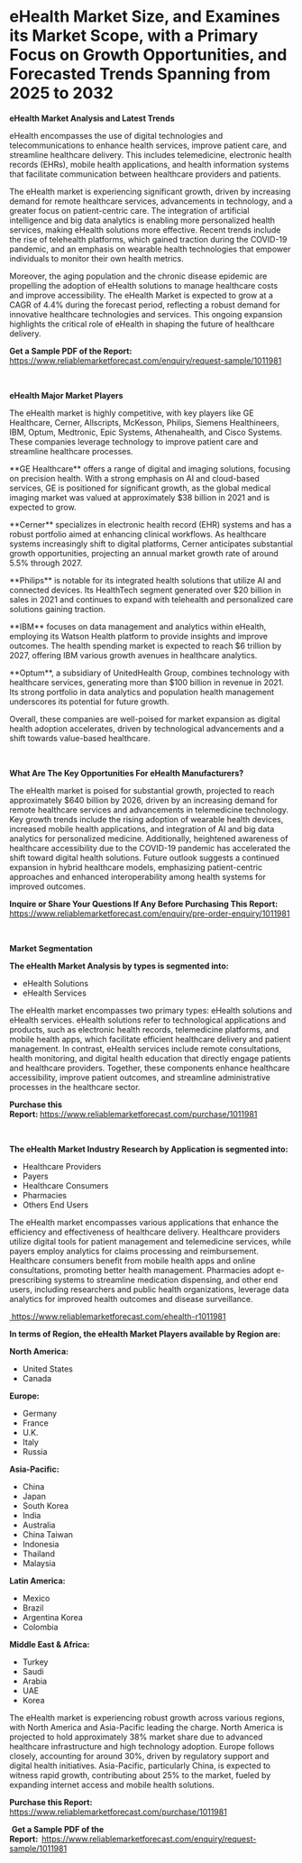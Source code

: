 <p><h1>eHealth Market Size, and Examines its Market Scope, with a Primary Focus on Growth Opportunities, and Forecasted Trends Spanning from 2025 to 2032</h1></p><p><strong>eHealth Market Analysis and Latest Trends</strong></p>
<p><p>eHealth encompasses the use of digital technologies and telecommunications to enhance health services, improve patient care, and streamline healthcare delivery. This includes telemedicine, electronic health records (EHRs), mobile health applications, and health information systems that facilitate communication between healthcare providers and patients.</p><p>The eHealth market is experiencing significant growth, driven by increasing demand for remote healthcare services, advancements in technology, and a greater focus on patient-centric care. The integration of artificial intelligence and big data analytics is enabling more personalized health services, making eHealth solutions more effective. Recent trends include the rise of telehealth platforms, which gained traction during the COVID-19 pandemic, and an emphasis on wearable health technologies that empower individuals to monitor their own health metrics.</p><p>Moreover, the aging population and the chronic disease epidemic are propelling the adoption of eHealth solutions to manage healthcare costs and improve accessibility. The eHealth Market is expected to grow at a CAGR of 4.4% during the forecast period, reflecting a robust demand for innovative healthcare technologies and services. This ongoing expansion highlights the critical role of eHealth in shaping the future of healthcare delivery.</p></p>
<p><strong>Get a Sample PDF of the Report:&nbsp;</strong> <a href="https://www.reliablemarketforecast.com/enquiry/request-sample/1011981?utm_campaign=1897&utm_medium=2&utm_source=Github&utm_content=ia&utm_term=17042025&utm_id=ehealth">https://www.reliablemarketforecast.com/enquiry/request-sample/1011981</a></p>
<p>&nbsp;</p>
<p><strong>eHealth Major Market Players</strong></p>
<p><p>The eHealth market is highly competitive, with key players like GE Healthcare, Cerner, Allscripts, McKesson, Philips, Siemens Healthineers, IBM, Optum, Medtronic, Epic Systems, Athenahealth, and Cisco Systems. These companies leverage technology to improve patient care and streamline healthcare processes.</p><p>**GE Healthcare** offers a range of digital and imaging solutions, focusing on precision health. With a strong emphasis on AI and cloud-based services, GE is positioned for significant growth, as the global medical imaging market was valued at approximately $38 billion in 2021 and is expected to grow.</p><p>**Cerner** specializes in electronic health record (EHR) systems and has a robust portfolio aimed at enhancing clinical workflows. As healthcare systems increasingly shift to digital platforms, Cerner anticipates substantial growth opportunities, projecting an annual market growth rate of around 5.5% through 2027.</p><p>**Philips** is notable for its integrated health solutions that utilize AI and connected devices. Its HealthTech segment generated over $20 billion in sales in 2021 and continues to expand with telehealth and personalized care solutions gaining traction.</p><p>**IBM** focuses on data management and analytics within eHealth, employing its Watson Health platform to provide insights and improve outcomes. The health spending market is expected to reach $6 trillion by 2027, offering IBM various growth avenues in healthcare analytics.</p><p>**Optum**, a subsidiary of UnitedHealth Group, combines technology with healthcare services, generating more than $100 billion in revenue in 2021. Its strong portfolio in data analytics and population health management underscores its potential for future growth.</p><p>Overall, these companies are well-poised for market expansion as digital health adoption accelerates, driven by technological advancements and a shift towards value-based healthcare.</p></p>
<p>&nbsp;</p>
<p><strong>What Are The Key Opportunities For eHealth Manufacturers?</strong></p>
<p><p>The eHealth market is poised for substantial growth, projected to reach approximately $640 billion by 2026, driven by an increasing demand for remote healthcare services and advancements in telemedicine technology. Key growth trends include the rising adoption of wearable health devices, increased mobile health applications, and integration of AI and big data analytics for personalized medicine. Additionally, heightened awareness of healthcare accessibility due to the COVID-19 pandemic has accelerated the shift toward digital health solutions. Future outlook suggests a continued expansion in hybrid healthcare models, emphasizing patient-centric approaches and enhanced interoperability among health systems for improved outcomes.</p></p>
<p><strong>Inquire or Share Your Questions If Any Before Purchasing This Report:</strong> <a href="https://www.reliablemarketforecast.com/enquiry/pre-order-enquiry/1011981?utm_campaign=1897&utm_medium=2&utm_source=Github&utm_content=ia&utm_term=17042025&utm_id=ehealth">https://www.reliablemarketforecast.com/enquiry/pre-order-enquiry/1011981</a></p>
<p>&nbsp;</p>
<p><strong>Market Segmentation</strong></p>
<p><strong>The eHealth Market Analysis by types is segmented into:</strong></p>
<p><ul><li>eHealth Solutions</li><li>eHealth Services</li></ul></p>
<p><p>The eHealth market encompasses two primary types: eHealth solutions and eHealth services. eHealth solutions refer to technological applications and products, such as electronic health records, telemedicine platforms, and mobile health apps, which facilitate efficient healthcare delivery and patient management. In contrast, eHealth services include remote consultations, health monitoring, and digital health education that directly engage patients and healthcare providers. Together, these components enhance healthcare accessibility, improve patient outcomes, and streamline administrative processes in the healthcare sector.</p></p>
<p><strong>Purchase this Report:&nbsp;</strong><a href="https://www.reliablemarketforecast.com/purchase/1011981?utm_campaign=1897&utm_medium=2&utm_source=Github&utm_content=ia&utm_term=17042025&utm_id=ehealth">https://www.reliablemarketforecast.com/purchase/1011981</a></p>
<p>&nbsp;</p>
<p><strong>The eHealth Market Industry Research by Application is segmented into:</strong></p>
<p><ul><li>Healthcare Providers</li><li>Payers</li><li>Healthcare Consumers</li><li>Pharmacies</li><li>Others End Users</li></ul></p>
<p><p>The eHealth market encompasses various applications that enhance the efficiency and effectiveness of healthcare delivery. Healthcare providers utilize digital tools for patient management and telemedicine services, while payers employ analytics for claims processing and reimbursement. Healthcare consumers benefit from mobile health apps and online consultations, promoting better health management. Pharmacies adopt e-prescribing systems to streamline medication dispensing, and other end users, including researchers and public health organizations, leverage data analytics for improved health outcomes and disease surveillance.</p></p>
<p><a href="https://www.reliablemarketforecast.com/ehealth-r1011981?utm_campaign=1897&utm_medium=2&utm_source=Github&utm_content=ia&utm_term=17042025&utm_id=ehealth">&nbsp;https://www.reliablemarketforecast.com/ehealth-r1011981</a></p>
<p><strong>In terms of Region, the eHealth Market Players available by Region are:</strong></p>
<p>
    <p> <strong> North America: </strong>
        <ul>
            <li>United States</li>
            <li>Canada</li>
        </ul>
        </p> 
    <p> <strong> Europe: </strong>
        <ul>
            <li>Germany</li>
            <li>France</li>
            <li>U.K.</li>
            <li>Italy</li>
            <li>Russia</li>
        </ul>
        </p> 
    <p> <strong> Asia-Pacific: </strong>
        <ul>
            <li>China</li>
            <li>Japan</li>
            <li>South Korea</li>
            <li>India</li>
            <li>Australia</li>
            <li>China Taiwan</li>
            <li>Indonesia</li>
            <li>Thailand</li>
            <li>Malaysia</li>
        </ul>
        </p> 
    <p> <strong> Latin America: </strong>
        <ul>
            <li>Mexico</li>
            <li>Brazil</li>
            <li>Argentina Korea</li>
            <li>Colombia</li>
        </ul>
        </p> 
    <p> <strong> Middle East & Africa: </strong>
        <ul>
            <li>Turkey</li>
            <li>Saudi</li>
            <li>Arabia</li>
            <li>UAE</li>
            <li>Korea</li>
        </ul>
    </p>
    </p>
<p><p>The eHealth market is experiencing robust growth across various regions, with North America and Asia-Pacific leading the charge. North America is projected to hold approximately 38% market share due to advanced healthcare infrastructure and high technology adoption. Europe follows closely, accounting for around 30%, driven by regulatory support and digital health initiatives. Asia-Pacific, particularly China, is expected to witness rapid growth, contributing about 25% to the market, fueled by expanding internet access and mobile health solutions.</p></p>
<p><strong>Purchase this Report: </strong><a href="https://www.reliablemarketforecast.com/purchase/1011981?utm_campaign=1897&utm_medium=2&utm_source=Github&utm_content=ia&utm_term=17042025&utm_id=ehealth">https://www.reliablemarketforecast.com/purchase/1011981</a></p>
<p>&nbsp;<strong>Get a Sample PDF of the Report:&nbsp;&nbsp;</strong><a href="https://www.reliablemarketforecast.com/enquiry/request-sample/1011981?utm_campaign=1897&utm_medium=2&utm_source=Github&utm_content=ia&utm_term=17042025&utm_id=ehealth">https://www.reliablemarketforecast.com/enquiry/request-sample/1011981</a></p>
<p><strong></strong></p>
<p><p></p><p></p><p></p></p>
